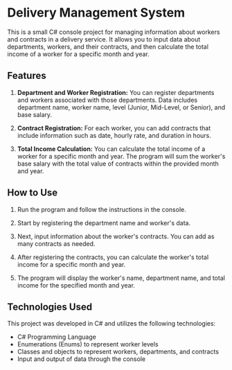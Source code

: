 # Delivery Management System

This is a small C# console project for managing information about workers and contracts in a delivery service. It allows you to input data about departments, workers, and their contracts, and then calculate the total income of a worker for a specific month and year.

## Features

1. **Department and Worker Registration:** You can register departments and workers associated with those departments. Data includes department name, worker name, level (Junior, Mid-Level, or Senior), and base salary.

2. **Contract Registration:** For each worker, you can add contracts that include information such as date, hourly rate, and duration in hours.

3. **Total Income Calculation:** You can calculate the total income of a worker for a specific month and year. The program will sum the worker's base salary with the total value of contracts within the provided month and year.

## How to Use

1. Run the program and follow the instructions in the console.

2. Start by registering the department name and worker's data.

3. Next, input information about the worker's contracts. You can add as many contracts as needed.

4. After registering the contracts, you can calculate the worker's total income for a specific month and year.

5. The program will display the worker's name, department name, and total income for the specified month and year.

## Technologies Used

This project was developed in C# and utilizes the following technologies:

- C# Programming Language
- Enumerations (Enums) to represent worker levels
- Classes and objects to represent workers, departments, and contracts
- Input and output of data through the console


